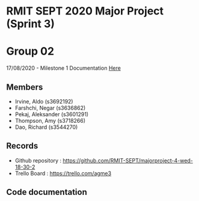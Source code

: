 # RMIT SEPT 2020 Major Project (Sprint 3)

# Group 02
17/08/2020 - Milestone 1 Documentation [Here](/Deployable/docs) 

## Members
* Irvine, Aldo (s3692192)
* Farshchi, Negar (s3636862)
* Pekaj, Aleksander (s3601291)
* Thompson, Amy (s3718266)
* Dao, Richard (s3544270)

## Records

* Github repository : https://github.com/RMIT-SEPT/majorproject-4-wed-18-30-2
* Trello Board : https://trello.com/agme3


## Code documentation

